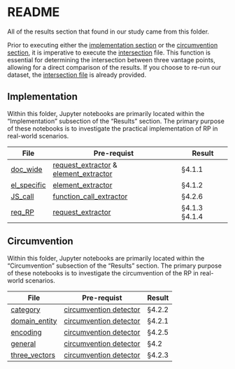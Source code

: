 # README

All of the results section that found in our study came from this folder.

Prior to executing either the [implementation section](/03_analyzer/0301_implement/) or the [circumvention section](/03_analyzer/0302_circum/), it is imperative to execute the [intersection](/03_analyzer/0300_intersection.ipynb) file. This function is essential for determining the intersection between three vantage points, allowing for a direct comparison of the results. If you choose to re-run our dataset, the [intersection file](/helpers/intersection) is already provided. 

## Implementation
Within this folder, Jupyter notebooks are primarily located within the “Implementation” subsection of the “Results” section. The primary purpose of these notebooks is to investigate the practical implementation of RP in real-world scenarios.

|File | Pre-requist | Result |
|-|-|-|
| [doc_wide](/03_analyzer/0301_implement/doc_wide.ipynb)| [request_extractor](/01_extractor/request_extractor.ipynb) & [element_extractor](/01_extractor/element_extractor.ipynb) | §4.1.1 |
| [el_specific](/03_analyzer/0301_implement/el_specific.ipynb)| [element_extractor](/01_extractor/element_extractor.ipynb) | §4.1.2 |
| [JS_call](/03_analyzer/0301_implement/JS_call.ipynb)| [function_call_extractor](/01_extractor/function_call_extractor.ipynb) | §4.2.6 |
| [req_RP](/03_analyzer/0301_implement/req_RP.ipynb)| [request_extractor](/01_extractor/request_extractor.ipynb) | §4.1.3 §4.1.4 |


## Circumvention
Within this folder, Jupyter notebooks are primarily located within the “Circumvention” subsection of the “Results” section. The primary purpose of these notebooks is to investigate the circumvention of the RP in real-world scenarios.

|File | Pre-requist | Result |
|-|-|-|
| [category](/03_analyzer/0302_circum/category.ipynb) | [circumvention detector](/02_processor/0202_circum_detect.ipynb)| §4.2.2 |
| [domain_entity](/03_analyzer/0302_circum/domain_entitiy.ipynb) |[circumvention detector](/02_processor/0202_circum_detect.ipynb)  |§4.2.1 |
| [encoding](/03_analyzer/0302_circum/encoding.ipynb) |[circumvention detector](/02_processor/0202_circum_detect.ipynb)  |§4.2.5 |
| [general](/03_analyzer/0302_circum/general.ipynb) |[circumvention detector](/02_processor/0202_circum_detect.ipynb)  |§4.2 |
| [three_vectors](/03_analyzer/0302_circum/three_vectors.ipynb) |[circumvention detector](/02_processor/0202_circum_detect.ipynb)  |§4.2.3 |
